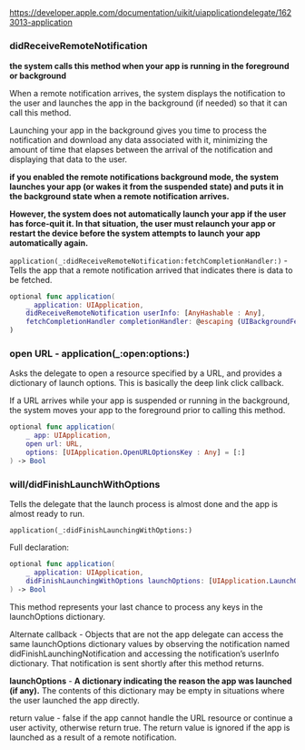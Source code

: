 
## 

https://developer.apple.com/documentation/uikit/uiapplicationdelegate/1623013-application

### didReceiveRemoteNotification

**the system calls this method when your app is running in the foreground or background**

When a remote notification arrives, the system displays the notification to the user and launches the app in the background (if needed) so that it can call this method. 

Launching your app in the background gives you time to process the notification and download any data associated with it, minimizing the amount of time that elapses between the arrival of the notification and displaying that data to the user.


**if you enabled the remote notifications background mode, the system launches your app (or wakes it from the suspended state) and puts it in the background state when a remote notification arrives.**

**However, the system does not automatically launch your app if the user has force-quit it. In that situation, the user must relaunch your app or restart the device before the system attempts to launch your app automatically again.**

`application(_:didReceiveRemoteNotification:fetchCompletionHandler:)` - Tells the app that a remote notification arrived that indicates there is data to be fetched.

```swift
optional func application(
    _ application: UIApplication,
    didReceiveRemoteNotification userInfo: [AnyHashable : Any],
    fetchCompletionHandler completionHandler: @escaping (UIBackgroundFetchResult) -> Void
)
```


### open URL - application(_:open:options:)

Asks the delegate to open a resource specified by a URL, and provides a dictionary of launch options.
This is basically the deep link click callback.

If a URL arrives while your app is suspended or running in the background, the system moves your app to the foreground prior to calling this method.


```swift
optional func application(
    _ app: UIApplication,
    open url: URL,
    options: [UIApplication.OpenURLOptionsKey : Any] = [:]
) -> Bool
```


### will/didFinishLaunchWithOptions

Tells the delegate that the launch process is almost done and the app is almost ready to run.

`application(_:didFinishLaunchingWithOptions:)` 

Full declaration:
```swift
optional func application(
    _ application: UIApplication,
    didFinishLaunchingWithOptions launchOptions: [UIApplication.LaunchOptionsKey : Any]? = nil
) -> Bool
```

This method represents your last chance to process any keys in the launchOptions dictionary.

Alternate callback - Objects that are not the app delegate can access the same launchOptions dictionary values by observing the notification named didFinishLaunchingNotification and accessing the notification’s userInfo dictionary. That notification is sent shortly after this method returns.

**launchOptions** - **A dictionary indicating the reason the app was launched (if any).** The contents of this dictionary may be empty in situations where the user launched the app directly.

return value - false if the app cannot handle the URL resource or continue a user activity, otherwise return true. The return value is ignored if the app is launched as a result of a remote notification.




